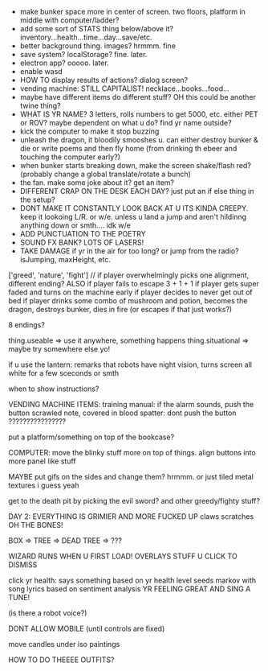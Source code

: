 - make bunker space more in center of screen. two floors, platform in middle with computer/ladder?
- add some sort of STATS thing below/above it? inventory...health...time...day...save/etc.
- better background thing. images? hrmmm. fine
- save system? localStorage? fine. later.
- electron app? ooooo. later.
- enable wasd
- HOW TO display results of actions? dialog screen?
- vending machine: STILL CAPITALIST! necklace...books...food...
- maybe have different items do different stuff? OH this could be another twine thing?
- WHAT IS YR NAME? 3 letters, rolls numbers to get 5000, etc. either PET or ROV? maybe dependent on what u do? find yr name outside?
- kick the computer to make it stop buzzing
- unleash the dragon, it bloodily smooshes u. can either destroy bunker & die or write poems and then fly home (from drinking th ebeer and touching the computer early?)
- when bunker starts breaking down, make the screen shake/flash red? (probably change a global translate/rotate a bunch)
- the fan. make some joke about it? get an item?
- DIFFERENT CRAP ON THE DESK EACH DAY? just put an if else thing in the setup?
- DONT MAKE IT CONSTANTLY LOOK BACK AT U ITS KINDA CREEPY. keep it lookoing L/R. or w/e. unless u land a jump and aren't hildinng anything down or smth.... idk w/e
- ADD PUNCTUATION TO THE POETRY
- SOUND FX BANK? LOTS OF LASERS!
- TAKE DAMAGE if yr in the air for too long? or jump from the radio? isJumping, maxHeight, etc.


['greed', 'nature', 'fight']
// if player overwhelmingly picks one alignment, different ending? ALSO if player fails to escape
3 + 1 + 1
if player gets super faded and turns on the machine early
if player decides to never get out of bed
if player drinks some combo of mushroom and potion, becomes the dragon, destroys bunker, dies in fire (or escapes if that just works?)

8 endings?


thing.useable => use it anywhere, something happens
thing.situational => maybe try somewhere else yo!


if u use the lantern: remarks that robots have night vision, turns screen all white for a few sceconds or smth





when to show instructions?



VENDING MACHINE ITEMS:
training manual: if the alarm sounds, push the button
scrawled note, covered in blood spatter: dont push the button
????????????????



put a platform/something on top of the bookcase?



COMPUTER: move the blinky stuff more on top of things. align buttons into more panel like stuff



MAYBE put gifs on the sides and change them? hrmmm. or just tiled metal textures i guess yeah






get to the death pit by picking the evil sword? and other greedy/fighty stuff?












DAY 2: EVERYTHING IS GRIMIER AND MORE FUCKED UP
claws scratches
OH THE BONES!


BOX => TREE => DEAD TREE => ???



WIZARD RUNS WHEN U FIRST LOAD! OVERLAYS STUFF U CLICK TO DISMISS

click yr health: says something based on yr health level
seeds markov with song lyrics based on sentiment analysis
YR FEELING GREAT AND SING A TUNE!

(is there a robot voice?)




DONT ALLOW MOBILE (until controls are fixed)





move candles under iso paintings





HOW TO DO THEEEE OUTFITS?